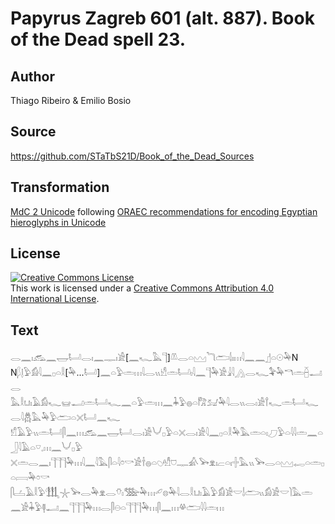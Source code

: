 # Papyrus Zagreb 601 (alt. 887). Book of the Dead spell 23.

## Author 

Thiago Ribeiro & Emilio Bosio

## Source 

https://github.com/STaTbS21D/Book_of_the_Dead_Sources

## Transformation 

[MdC 2 Unicode](https://statbs21d.github.io/mdc2unicode.html) following [ORAEC recommendations for encoding Egyptian hieroglyphs in Unicode](https://github.com/oraec/recommendations-encoding-hieroglyphs)

## License 

<a rel="license" href="http://creativecommons.org/licenses/by/4.0/"><img alt="Creative Commons License" style="border-width:0" src="https://i.creativecommons.org/l/by/4.0/88x31.png" /></a><br />This work is licensed under a <a rel="license" href="http://creativecommons.org/licenses/by/4.0/">Creative Commons Attribution 4.0 International License</a>.

## Text 

<hiero><rubrum>𓂋𓈖𓏤𓃹𓈖𓉿𓂡𓂋𓏤𓈖𓊃𓏤𓀀</rubrum>[<rubrum>𓈖𓆑𓅓𓊹</rubrum>]<rubrum>𓌨𓂋𓏏𓈉</rubrum>𓆓𓂧𓌃𓏤𓏥𓇋𓈖𓈖𓊨𓏏𓇳𓅆N<br>
N𓆄𓊤𓅱𓀁𓇋𓈖𓊪𓏏𓎛[𓅆...𓂡]𓈖𓏏𓅱𓏛𓏥𓇋𓂋𓏭𓀺𓏛𓂡𓏤𓇋𓈖𓊹𓅆𓀀𓇍𓇋𓂻𓂋𓆑𓅝𓅆𓎔𓏛𓐢𓂝𓂋<br>
𓅓𓎛𓂓𓏤𓄿𓀁𓆑𓊠𓂝𓏛𓂡𓆑𓈖𓏏𓅱𓏛𓏥𓈖𓇓𓅱𓐍𓏏𓀗𓃫𓅆𓇋𓂋𓏭𓂋𓏤𓀀𓍙𓆑𓏛𓂡𓆑𓂋𓇋𓆣𓅓𓅆𓅱𓂧𓏏𓏴𓂡𓈖𓆑<br>
𓀸𓄿𓅱𓏭𓏛𓂡𓋴𓈖𓏥𓃹𓈖𓉿𓂡𓂋𓏤𓀀𓄋𓊪𓅱𓏏𓏴𓂋𓏤𓀀𓇋𓈖𓊪𓏏𓎛𓅆𓅓𓏛𓏏𓏤𓈔𓅱𓏏𓇋𓇋𓏛𓈖𓏏𓃀𓇋𓄿𓏏𓎺𓈒𓏥𓈖𓄋𓊪𓅱<br>
𓏴𓏛𓂋𓈖𓏤𓊹𓊹𓊹𓅆𓏥𓇋𓈖𓇋𓅓𓋴𓏏𓇋𓏌𓎡𓀀𓌂𓐍𓏏𓆇𓁗𓈞𓊃𓀉𓅨𓁷𓏤𓐞𓏏𓏤𓏶𓅓𓏭𓅨𓂋𓏏𓈉𓉻𓏏𓏛𓊪𓏏𓇯𓅆𓏌𓎡<br>
𓋴𓐟𓄿𓎛𓅱𓃃𓇼𓅨𓂋𓅆𓁷𓂋𓄣𓏤𓅢𓅆𓏥𓄔𓊖𓅆𓇋𓂋𓎛𓂓𓏤𓄿𓅱𓀁𓀀𓎟𓌃𓂧𓏭𓀁𓀀𓎟𓌙𓅓𓏛<br>
𓈖𓀀𓇓𓅱𓊢𓂝𓈖𓊹𓊹𓊹𓅆𓏥𓂋𓋴𓇷𓏏𓊹𓊹𓊹𓅆𓏥𓋴𓈖𓏥𓋬𓂧𓇋𓇋𓏛𓏥<br></hiero>